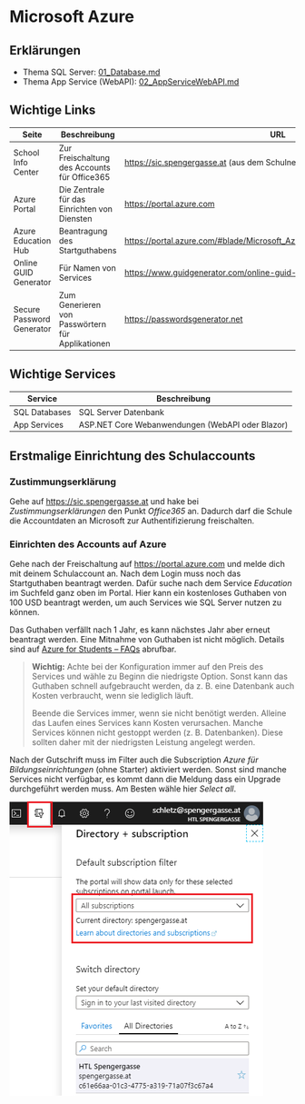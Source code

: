 # Microsoft Azure

## Erklärungen

- Thema SQL Server: [01_Database.md](01_Database.md)
- Thema App Service (WebAPI): [02_AppServiceWebAPI.md](02_AppServiceWebAPI.md)

## Wichtige Links

| Seite        | Beschreibung | URL  |
| ------------ | ------------ | ---- |
| School Info Center        | Zur Freischaltung des Accounts für Office365  | https://sic.spengergasse.at (aus dem Schulnetz)
| Azure Portal              | Die Zentrale für das Einrichten von Diensten  | https://portal.azure.com 
| Azure Education Hub       | Beantragung des Startguthabens                | https://portal.azure.com/#blade/Microsoft_Azure_Education/EducationMenuBlade
| Online GUID Generator     | Für Namen von Services                        | https://www.guidgenerator.com/online-guid-generator.aspx
| Secure Password Generator | Zum Generieren von Passwörtern für Applikationen | https://passwordsgenerator.net

## Wichtige Services

| Service  | Beschreibung  |
| -------  | ------------- |
| SQL Databases | SQL Server Datenbank |
| App Services | ASP.NET Core Webanwendungen (WebAPI oder Blazor) |

## Erstmalige Einrichtung des Schulaccounts

### Zustimmungserklärung

Gehe auf https://sic.spengergasse.at und hake bei *Zustimmungserklärungen* den Punkt *Office365* an.
Dadurch darf die Schule die Accountdaten an Microsoft zur Authentifizierung freischalten.

### Einrichten des Accounts auf Azure

Gehe nach der Freischaltung auf https://portal.azure.com und melde dich mit deinem Schulaccount an.
Nach dem Login muss noch das Startguthaben beantragt werden. Dafür suche nach dem Service *Education*
im Suchfeld ganz oben im Portal. Hier kann ein kostenloses Guthaben von 100 USD beantragt werden,
um auch Services wie SQL Server nutzen zu können.

Das Guthaben verfällt nach 1 Jahr, es kann nächstes Jahr aber erneut beantragt werden. Eine Mitnahme
von Guthaben ist nicht möglich. Details sind auf [Azure for Students – FAQs](https://azure.microsoft.com/de-de/free/free-account-students-faq/)
abrufbar.

> **Wichtig:** Achte bei der Konfiguration immer auf den Preis des Services und wähle zu Beginn die
> niedrigste Option. Sonst kann das Guthaben schnell aufgebraucht werden, da z. B. eine Datenbank
> auch Kosten verbraucht, wenn sie lediglich läuft.
>
> Beende die Services immer, wenn sie nicht benötigt werden. Alleine das Laufen
> eines Services kann Kosten verursachen. Manche Services können nicht gestoppt werden (z. B.
> Datenbanken). Diese sollten daher mit der niedrigsten Leistung angelegt werden.

Nach der Gutschrift muss im Filter auch die Subscription *Azure für Bildungseinrichtungen* (ohne
Starter) aktiviert werden. Sonst sind manche Services nicht verfügbar, es kommt dann die Meldung
dass ein Upgrade durchgeführt werden muss. Am Besten wähle hier *Select all*.

![](azure_subscription.png)